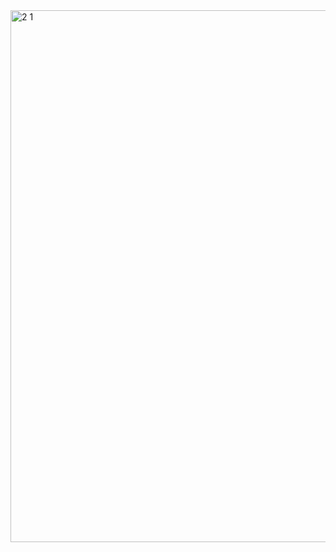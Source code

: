 <img width="851" alt="2 1" src="https://github.com/Camille-Durand/badgeVue/assets/75265358/5416a910-6032-49cf-a380-34ccae1b4376">

